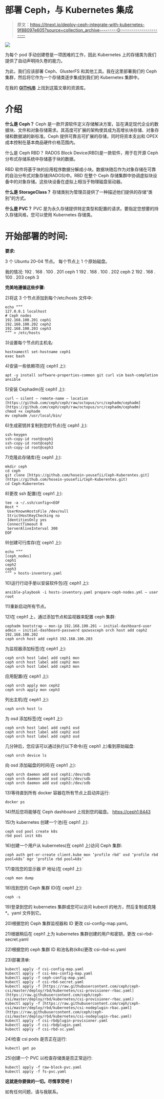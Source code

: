 # 部署 Ceph，与 Kubernetes 集成

> 原文：<https://itnext.io/deploy-ceph-integrate-with-kubernetes-9f88097e605?source=collection_archive---------0----------------------->

![](img/537247825ffd1363b96334c1bf915af2.png)

为每个 pod 手动创建卷是一项困难的工作，因此 Kubernetes 上的存储类为我们提供了自动声明持久卷的能力。

为此，我们应该部署 Ceph、GlusterFS 和其他工具。我在这里部署我们的 Ceph 集群，然后将它作为一个存储类逐步集成到我们的 Kubernetes 集群中。

在我的 [**GITHUB**](https://github.com/hosein-yousefii/Ceph-Kuberentes.git) 上找到这篇文章的资源库。

# 介绍

**什么是 Ceph？**
Ceph 是一款开源软件定义存储解决方案，旨在满足现代企业的数据块、文件和对象存储需求。其高度可扩展的架构使其成为高增长块存储、对象存储和数据湖的新标准。Ceph 提供可靠且可扩展的存储，同时将资本支出和 OPEX 成本控制在基本商品硬件价格范围内。

什么是 Ceph RBD？
RADOS Block Device(RBD)是一款软件，用于在开源 Ceph 分布式存储系统中存储基于块的数据。

RBD 软件将基于块的应用程序数据分解成小块。数据块随后作为对象存储在可靠的自治分布式对象存储(RADOS)中。RBD 在整个 Ceph 存储集群中协调虚拟块设备中的对象存储。这些块设备在虚拟上相当于物理磁盘驱动器。

**什么是 StorageClass？**
存储类别为管理员提供了一种描述他们提供的存储“类别”的方式。

**什么是 PVC？**
PVC 是为永久存储提供特定类型和配置的请求。要指定您想要的持久存储风格，您可以使用 Kubernetes 存储类。

# 开始部署的时间:

**要求:**

3 个 Ubuntu 20–04 节点。
每个节点上 1 个原始磁盘。

我的情况:
192 . 168 . 100 . 201 ceph 1
192 . 168 . 100 . 202 ceph 2
192 . 168 . 100 . 203 ceph 3

**完美地遵循这些步骤:**

2)将这 3 个节点添加到每个/etc/hosts 文件中:

```
echo “””
127.0.0.1 localhost
# Ceph nodes
192.168.100.201 ceph1
192.168.100.202 ceph2
192.168.100.203 ceph3
“”” > /etc/hosts
```

3)设置每个节点的主机名:

```
hostnamectl set-hostname ceph1
exec bash
```

4)安装一些依赖项(在 ceph1 上):

```
apt -y install software-properties-common git curl vim bash-completion ansible
```

5)安装 Cephadm(在 ceph1 上):

```
curl — silent — remote-name — location [https://github.com/ceph/ceph/raw/octopus/src/cephadm/cephadm](https://github.com/ceph/ceph/raw/octopus/src/cephadm/cephadm)
chmod +x cephadm
mv cephadm /usr/local/bin/
```

6)生成密钥并复制到您的节点(在 ceph1 上):

```
ssh-keygen
ssh-copy-id root@ceph1
ssh-copy-id root@ceph2
ssh-copy-id root@ceph3
```

7)克隆此存储库(在 ceph1 上):

```
mkdir ceph
cd ceph
git clone [https://github.com/hosein-yousefii/Ceph-Kuberentes.git](https://github.com/hosein-yousefii/Ceph-Kuberentes.git)
cd Ceph-Kuberentes
```

8)更改 ssh 配置(在 ceph1 上):

```
tee -a ~/.ssh/config<<EOF
Host *
 UserKnownHostsFile /dev/null
 StrictHostKeyChecking no
 IdentitiesOnly yes
 ConnectTimeout 0
 ServerAliveInterval 300
EOF
```

9)创建可行库存(在 ceph1 上):

```
echo “””
[ceph_nodes]
ceph1
ceph2
ceph3
“”” > hosts-inventory.yaml
```

10)运行行动手册以安装软件包(在 ceph1 上):

```
ansible-playbook -i hosts-inventory.yaml prepare-ceph-nodes.yml — user root
```

11)重新启动所有节点。

12)在 ceph1 上，通过添加节点和监视器来配置 ceph 集群:

```
cephadm bootstrap — mon-ip 192.168.100.201 — initial-dashboard-user admin — initial-dashboard-password qazwsxceph orch host add ceph2 192.168.100.202
ceph orch host add ceph3 192.168.100.203
```

为监视器添加标签(在 ceph1 上):

```
ceph orch host label add ceph1 mon
ceph orch host label add ceph2 mon
ceph orch host label add ceph3 mon
```

应用配置(在 ceph1 上):

```
ceph orch apply mon ceph2
ceph orch apply mon ceph3
```

列出主机(在 ceph1 上):

```
ceph orch host ls
```

为 osd 添加标签(在 ceph1 上):

```
ceph orch host label add ceph1 osd
ceph orch host label add ceph2 osd
ceph orch host label add ceph3 osd
```

几分钟后，您应该可以通过执行以下命令(在 ceph1 上)看到原始磁盘:

```
ceph orch device ls
```

向 osd 添加磁盘的时间(在 ceph1 上):

```
ceph orch daemon add osd ceph1:/dev/sdb
ceph orch daemon add osd ceph2:/dev/sdb
ceph orch daemon add osd ceph3:/dev/sdb
```

13)等待直到所有 docker 容器在所有节点上启动并运行:

```
docker ps
```

14)然后您将能够在 Ceph dashboard 上找到您的磁盘。 [https://ceph1:8443](https://ceph1:8443)

15)为 kubernetes 创建一个池(在 ceph1 上):

```
ceph osd pool create k8s
rbd pool init k8s
```

16)创建一个用户从 kubernetes(在 ceph1 上)访问 Ceph 集群:

```
ceph auth get-or-create client.kube mon ‘profile rbd’ osd ‘profile rbd pool=k8s’ mgr ‘profile rbd pool=k8s’
```

17)查找您的显示器 IP 地址(在 ceph1 上):

```
ceph mon dump
```

18)找到您的 Ceph 集群 ID(在 ceph1 上):

```
ceph -s
```

19)登录到您的 kubernetes 集群或您可以访问 kubectl 的地方，然后复制或克隆*。yaml 文件到它。

20)根据您的 Ceph 集群监视器和 ID 更改 csi-config-map.yaml。

21)根据稍后在 ceph1 上为 kubernetes 集群创建的用户和密钥，更改 csi-rbd-secret.yaml

22)根据您的 ceph 集群 ID 和池名称(k8s)更改 csi-rbd-sc.yaml

23)部署清单:

```
kubectl apply -f csi-config-map.yaml
kubectl apply -f csi-kms-config-map.yaml
kubectl apply -f ceph-config-map.yaml
kubectl apply -f csi-rbd-secret.yaml
kubectl apply -f [https://raw.githubusercontent.com/ceph/ceph-csi/master/deploy/rbd/kubernetes/csi-provisioner-rbac.yaml](https://raw.githubusercontent.com/ceph/ceph-csi/master/deploy/rbd/kubernetes/csi-provisioner-rbac.yaml)
kubectl apply -f [https://raw.githubusercontent.com/ceph/ceph-csi/master/deploy/rbd/kubernetes/csi-nodeplugin-rbac.yaml](https://raw.githubusercontent.com/ceph/ceph-csi/master/deploy/rbd/kubernetes/csi-nodeplugin-rbac.yaml)
kubectl apply -f csi-rbdplugin-provisioner.yaml
kubectl apply -f csi-rbdplugin.yaml
kubectl apply -f csi-rbd-sc.yaml
```

24)检查 csi pods 是否正在运行:

```
kubectl get po
```

25)创建一个 PVC 以检查存储类是否正常运行:

```
kubectl apply -f raw-block-pvc.yaml
kubectl apply -f fs-pvc.yaml
```

**这就是你要做的一切。尽情享受吧！**

如有任何问题，请与我联系。